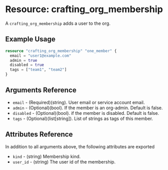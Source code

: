 # Resource: crafting_org_membership

A `crafting_org_membership` adds a user to the org.

## Example Usage

```terraform
resource "crafting_org_membership" "one_member" {
  email = "user1@example.com"
  admin = true
  disabled = true
  tags = ["team1", "team2"]
}
```

## Arguments Reference

* `email` - (Required)(string). User email or service account email.
* `admin` - (Optional)(bool). If the member is an org-admin. Default is false.
* `disabled` - (Optional)(bool). if the member is disabled. Default is false.
* `tags` - (Optional)(list[string]). List of strings as tags of this member.

## Attributes Reference

In addition to all arguments above, the following attributes are exported

* `kind` - (string) Membership kind.
* `user_id` - (string) The user id of the membership.